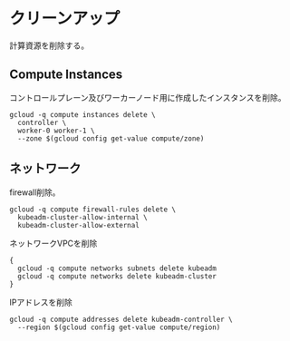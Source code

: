 # クリーンアップ

計算資源を削除する。

## Compute Instances

コントロールプレーン及びワーカーノード用に作成したインスタンスを削除。

```
gcloud -q compute instances delete \
  controller \
  worker-0 worker-1 \
  --zone $(gcloud config get-value compute/zone)
```

## ネットワーク
firewall削除。
```
gcloud -q compute firewall-rules delete \
  kubeadm-cluster-allow-internal \
  kubeadm-cluster-allow-external
```

ネットワークVPCを削除
```
{
  gcloud -q compute networks subnets delete kubeadm
  gcloud -q compute networks delete kubeadm-cluster
}
```

IPアドレスを削除
```
gcloud -q compute addresses delete kubeadm-controller \
  --region $(gcloud config get-value compute/region)
```